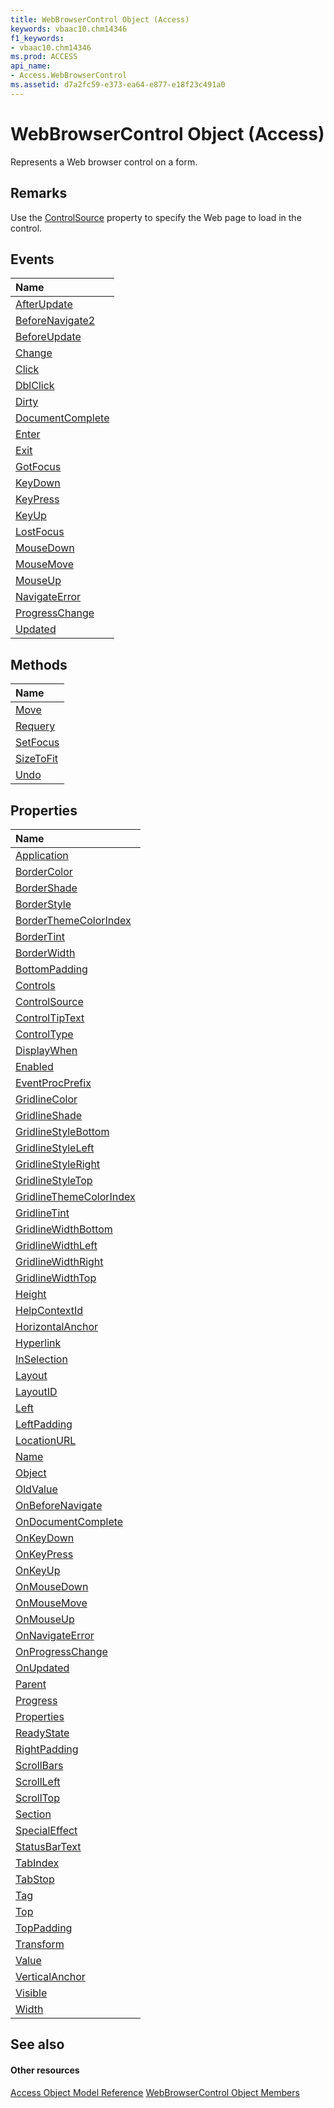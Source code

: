 ```yaml
---
title: WebBrowserControl Object (Access)
keywords: vbaac10.chm14346
f1_keywords:
- vbaac10.chm14346
ms.prod: ACCESS
api_name:
- Access.WebBrowserControl
ms.assetid: d7a2fc59-e373-ea64-e877-e18f23c491a0
---
```



# WebBrowserControl Object (Access)

Represents a Web browser control on a form.


## Remarks

Use the [ControlSource](http://msdn.microsoft.com/library/webbrowsercontrol-controlsource-property-access%28Office.15%29.aspx) property to specify the Web page to load in the control.


## Events



|**Name**|
|:-----|
|[AfterUpdate](http://msdn.microsoft.com/library/webbrowsercontrol-afterupdate-event-access%28Office.15%29.aspx)|
|[BeforeNavigate2](http://msdn.microsoft.com/library/webbrowsercontrol-beforenavigate2-event-access%28Office.15%29.aspx)|
|[BeforeUpdate](http://msdn.microsoft.com/library/webbrowsercontrol-beforeupdate-event-access%28Office.15%29.aspx)|
|[Change](http://msdn.microsoft.com/library/webbrowsercontrol-change-event-access%28Office.15%29.aspx)|
|[Click](http://msdn.microsoft.com/library/webbrowsercontrol-click-event-access%28Office.15%29.aspx)|
|[DblClick](http://msdn.microsoft.com/library/webbrowsercontrol-dblclick-event-access%28Office.15%29.aspx)|
|[Dirty](http://msdn.microsoft.com/library/webbrowsercontrol-dirty-event-access%28Office.15%29.aspx)|
|[DocumentComplete](http://msdn.microsoft.com/library/webbrowsercontrol-documentcomplete-event-access%28Office.15%29.aspx)|
|[Enter](http://msdn.microsoft.com/library/webbrowsercontrol-enter-event-access%28Office.15%29.aspx)|
|[Exit](http://msdn.microsoft.com/library/webbrowsercontrol-exit-event-access%28Office.15%29.aspx)|
|[GotFocus](http://msdn.microsoft.com/library/webbrowsercontrol-gotfocus-event-access%28Office.15%29.aspx)|
|[KeyDown](http://msdn.microsoft.com/library/webbrowsercontrol-keydown-event-access%28Office.15%29.aspx)|
|[KeyPress](http://msdn.microsoft.com/library/webbrowsercontrol-keypress-event-access%28Office.15%29.aspx)|
|[KeyUp](http://msdn.microsoft.com/library/webbrowsercontrol-keyup-event-access%28Office.15%29.aspx)|
|[LostFocus](http://msdn.microsoft.com/library/webbrowsercontrol-lostfocus-event-access%28Office.15%29.aspx)|
|[MouseDown](http://msdn.microsoft.com/library/webbrowsercontrol-mousedown-event-access%28Office.15%29.aspx)|
|[MouseMove](http://msdn.microsoft.com/library/webbrowsercontrol-mousemove-event-access%28Office.15%29.aspx)|
|[MouseUp](http://msdn.microsoft.com/library/webbrowsercontrol-mouseup-event-access%28Office.15%29.aspx)|
|[NavigateError](http://msdn.microsoft.com/library/webbrowsercontrol-navigateerror-event-access%28Office.15%29.aspx)|
|[ProgressChange](http://msdn.microsoft.com/library/webbrowsercontrol-progresschange-event-access%28Office.15%29.aspx)|
|[Updated](http://msdn.microsoft.com/library/webbrowsercontrol-updated-event-access%28Office.15%29.aspx)|

## Methods



|**Name**|
|:-----|
|[Move](http://msdn.microsoft.com/library/webbrowsercontrol-move-method-access%28Office.15%29.aspx)|
|[Requery](http://msdn.microsoft.com/library/webbrowsercontrol-requery-method-access%28Office.15%29.aspx)|
|[SetFocus](http://msdn.microsoft.com/library/webbrowsercontrol-setfocus-method-access%28Office.15%29.aspx)|
|[SizeToFit](http://msdn.microsoft.com/library/webbrowsercontrol-sizetofit-method-access%28Office.15%29.aspx)|
|[Undo](http://msdn.microsoft.com/library/webbrowsercontrol-undo-method-access%28Office.15%29.aspx)|

## Properties



|**Name**|
|:-----|
|[Application](http://msdn.microsoft.com/library/webbrowsercontrol-application-property-access%28Office.15%29.aspx)|
|[BorderColor](http://msdn.microsoft.com/library/webbrowsercontrol-bordercolor-property-access%28Office.15%29.aspx)|
|[BorderShade](http://msdn.microsoft.com/library/webbrowsercontrol-bordershade-property-access%28Office.15%29.aspx)|
|[BorderStyle](http://msdn.microsoft.com/library/webbrowsercontrol-borderstyle-property-access%28Office.15%29.aspx)|
|[BorderThemeColorIndex](http://msdn.microsoft.com/library/webbrowsercontrol-borderthemecolorindex-property-access%28Office.15%29.aspx)|
|[BorderTint](http://msdn.microsoft.com/library/webbrowsercontrol-bordertint-property-access%28Office.15%29.aspx)|
|[BorderWidth](http://msdn.microsoft.com/library/webbrowsercontrol-borderwidth-property-access%28Office.15%29.aspx)|
|[BottomPadding](http://msdn.microsoft.com/library/webbrowsercontrol-bottompadding-property-access%28Office.15%29.aspx)|
|[Controls](http://msdn.microsoft.com/library/webbrowsercontrol-controls-property-access%28Office.15%29.aspx)|
|[ControlSource](http://msdn.microsoft.com/library/webbrowsercontrol-controlsource-property-access%28Office.15%29.aspx)|
|[ControlTipText](http://msdn.microsoft.com/library/webbrowsercontrol-controltiptext-property-access%28Office.15%29.aspx)|
|[ControlType](http://msdn.microsoft.com/library/webbrowsercontrol-controltype-property-access%28Office.15%29.aspx)|
|[DisplayWhen](http://msdn.microsoft.com/library/webbrowsercontrol-displaywhen-property-access%28Office.15%29.aspx)|
|[Enabled](http://msdn.microsoft.com/library/webbrowsercontrol-enabled-property-access%28Office.15%29.aspx)|
|[EventProcPrefix](http://msdn.microsoft.com/library/webbrowsercontrol-eventprocprefix-property-access%28Office.15%29.aspx)|
|[GridlineColor](http://msdn.microsoft.com/library/webbrowsercontrol-gridlinecolor-property-access%28Office.15%29.aspx)|
|[GridlineShade](http://msdn.microsoft.com/library/webbrowsercontrol-gridlineshade-property-access%28Office.15%29.aspx)|
|[GridlineStyleBottom](http://msdn.microsoft.com/library/webbrowsercontrol-gridlinestylebottom-property-access%28Office.15%29.aspx)|
|[GridlineStyleLeft](http://msdn.microsoft.com/library/webbrowsercontrol-gridlinestyleleft-property-access%28Office.15%29.aspx)|
|[GridlineStyleRight](http://msdn.microsoft.com/library/webbrowsercontrol-gridlinestyleright-property-access%28Office.15%29.aspx)|
|[GridlineStyleTop](http://msdn.microsoft.com/library/webbrowsercontrol-gridlinestyletop-property-access%28Office.15%29.aspx)|
|[GridlineThemeColorIndex](http://msdn.microsoft.com/library/webbrowsercontrol-gridlinethemecolorindex-property-access%28Office.15%29.aspx)|
|[GridlineTint](http://msdn.microsoft.com/library/webbrowsercontrol-gridlinetint-property-access%28Office.15%29.aspx)|
|[GridlineWidthBottom](http://msdn.microsoft.com/library/webbrowsercontrol-gridlinewidthbottom-property-access%28Office.15%29.aspx)|
|[GridlineWidthLeft](http://msdn.microsoft.com/library/webbrowsercontrol-gridlinewidthleft-property-access%28Office.15%29.aspx)|
|[GridlineWidthRight](http://msdn.microsoft.com/library/webbrowsercontrol-gridlinewidthright-property-access%28Office.15%29.aspx)|
|[GridlineWidthTop](http://msdn.microsoft.com/library/webbrowsercontrol-gridlinewidthtop-property-access%28Office.15%29.aspx)|
|[Height](http://msdn.microsoft.com/library/webbrowsercontrol-height-property-access%28Office.15%29.aspx)|
|[HelpContextId](http://msdn.microsoft.com/library/webbrowsercontrol-helpcontextid-property-access%28Office.15%29.aspx)|
|[HorizontalAnchor](http://msdn.microsoft.com/library/webbrowsercontrol-horizontalanchor-property-access%28Office.15%29.aspx)|
|[Hyperlink](http://msdn.microsoft.com/library/webbrowsercontrol-hyperlink-property-access%28Office.15%29.aspx)|
|[InSelection](http://msdn.microsoft.com/library/webbrowsercontrol-inselection-property-access%28Office.15%29.aspx)|
|[Layout](http://msdn.microsoft.com/library/webbrowsercontrol-layout-property-access%28Office.15%29.aspx)|
|[LayoutID](http://msdn.microsoft.com/library/webbrowsercontrol-layoutid-property-access%28Office.15%29.aspx)|
|[Left](http://msdn.microsoft.com/library/webbrowsercontrol-left-property-access%28Office.15%29.aspx)|
|[LeftPadding](http://msdn.microsoft.com/library/webbrowsercontrol-leftpadding-property-access%28Office.15%29.aspx)|
|[LocationURL](http://msdn.microsoft.com/library/webbrowsercontrol-locationurl-property-access%28Office.15%29.aspx)|
|[Name](http://msdn.microsoft.com/library/webbrowsercontrol-name-property-access%28Office.15%29.aspx)|
|[Object](http://msdn.microsoft.com/library/webbrowsercontrol-object-property-access%28Office.15%29.aspx)|
|[OldValue](http://msdn.microsoft.com/library/webbrowsercontrol-oldvalue-property-access%28Office.15%29.aspx)|
|[OnBeforeNavigate](http://msdn.microsoft.com/library/webbrowsercontrol-onbeforenavigate-property-access%28Office.15%29.aspx)|
|[OnDocumentComplete](http://msdn.microsoft.com/library/webbrowsercontrol-ondocumentcomplete-property-access%28Office.15%29.aspx)|
|[OnKeyDown](http://msdn.microsoft.com/library/webbrowsercontrol-onkeydown-property-access%28Office.15%29.aspx)|
|[OnKeyPress](http://msdn.microsoft.com/library/webbrowsercontrol-onkeypress-property-access%28Office.15%29.aspx)|
|[OnKeyUp](http://msdn.microsoft.com/library/webbrowsercontrol-onkeyup-property-access%28Office.15%29.aspx)|
|[OnMouseDown](http://msdn.microsoft.com/library/webbrowsercontrol-onmousedown-property-access%28Office.15%29.aspx)|
|[OnMouseMove](http://msdn.microsoft.com/library/webbrowsercontrol-onmousemove-property-access%28Office.15%29.aspx)|
|[OnMouseUp](http://msdn.microsoft.com/library/webbrowsercontrol-onmouseup-property-access%28Office.15%29.aspx)|
|[OnNavigateError](http://msdn.microsoft.com/library/webbrowsercontrol-onnavigateerror-property-access%28Office.15%29.aspx)|
|[OnProgressChange](http://msdn.microsoft.com/library/webbrowsercontrol-onprogresschange-property-access%28Office.15%29.aspx)|
|[OnUpdated](http://msdn.microsoft.com/library/webbrowsercontrol-onupdated-property-access%28Office.15%29.aspx)|
|[Parent](http://msdn.microsoft.com/library/webbrowsercontrol-parent-property-access%28Office.15%29.aspx)|
|[Progress](http://msdn.microsoft.com/library/webbrowsercontrol-progress-property-access%28Office.15%29.aspx)|
|[Properties](http://msdn.microsoft.com/library/webbrowsercontrol-properties-property-access%28Office.15%29.aspx)|
|[ReadyState](http://msdn.microsoft.com/library/webbrowsercontrol-readystate-property-access%28Office.15%29.aspx)|
|[RightPadding](http://msdn.microsoft.com/library/webbrowsercontrol-rightpadding-property-access%28Office.15%29.aspx)|
|[ScrollBars](http://msdn.microsoft.com/library/webbrowsercontrol-scrollbars-property-access%28Office.15%29.aspx)|
|[ScrollLeft](http://msdn.microsoft.com/library/webbrowsercontrol-scrollleft-property-access%28Office.15%29.aspx)|
|[ScrollTop](http://msdn.microsoft.com/library/webbrowsercontrol-scrolltop-property-access%28Office.15%29.aspx)|
|[Section](http://msdn.microsoft.com/library/webbrowsercontrol-section-property-access%28Office.15%29.aspx)|
|[SpecialEffect](http://msdn.microsoft.com/library/webbrowsercontrol-specialeffect-property-access%28Office.15%29.aspx)|
|[StatusBarText](http://msdn.microsoft.com/library/webbrowsercontrol-statusbartext-property-access%28Office.15%29.aspx)|
|[TabIndex](http://msdn.microsoft.com/library/webbrowsercontrol-tabindex-property-access%28Office.15%29.aspx)|
|[TabStop](http://msdn.microsoft.com/library/webbrowsercontrol-tabstop-property-access%28Office.15%29.aspx)|
|[Tag](http://msdn.microsoft.com/library/webbrowsercontrol-tag-property-access%28Office.15%29.aspx)|
|[Top](http://msdn.microsoft.com/library/webbrowsercontrol-top-property-access%28Office.15%29.aspx)|
|[TopPadding](http://msdn.microsoft.com/library/webbrowsercontrol-toppadding-property-access%28Office.15%29.aspx)|
|[Transform](http://msdn.microsoft.com/library/webbrowsercontrol-transform-property-access%28Office.15%29.aspx)|
|[Value](http://msdn.microsoft.com/library/webbrowsercontrol-value-property-access%28Office.15%29.aspx)|
|[VerticalAnchor](http://msdn.microsoft.com/library/webbrowsercontrol-verticalanchor-property-access%28Office.15%29.aspx)|
|[Visible](http://msdn.microsoft.com/library/webbrowsercontrol-visible-property-access%28Office.15%29.aspx)|
|[Width](http://msdn.microsoft.com/library/webbrowsercontrol-width-property-access%28Office.15%29.aspx)|

## See also


#### Other resources


[Access Object Model Reference](http://msdn.microsoft.com/library/object-model-access-vba-reference%28Office.15%29.aspx)
[WebBrowserControl Object Members](http://msdn.microsoft.com/library/webbrowsercontrol-members-access%28Office.15%29.aspx)
